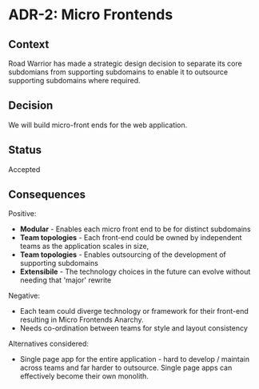 # ADR-2: Micro Frontends

## Context

Road Warrior has made a strategic design decision to separate its core subdomians from supporting subdomains to enable it to outsource supporting subdomains where required.

## Decision

We will build micro-front ends for the web application.

## Status

Accepted

## Consequences

Positive:

- **Modular** - Enables each micro front end to be for distinct subdomains 
- **Team topologies** - Each front-end could be owned by independent teams as the application scales in size,
- **Team topologies** - Enables outsourcing of the development of supporting subdomains
- **Extensibile** - The technology choices in the future can evolve without needing that 'major' rewrite

Negative:

- Each team could diverge technology or framework for their front-end resulting in Micro Frontends Anarchy. 
- Needs co-ordination between teams for style and layout consistency

Alternatives considered:

- Single page app for the entire application - hard to develop / maintain across teams and far harder to outsource. Single page apps can effectively become their own monolith.


